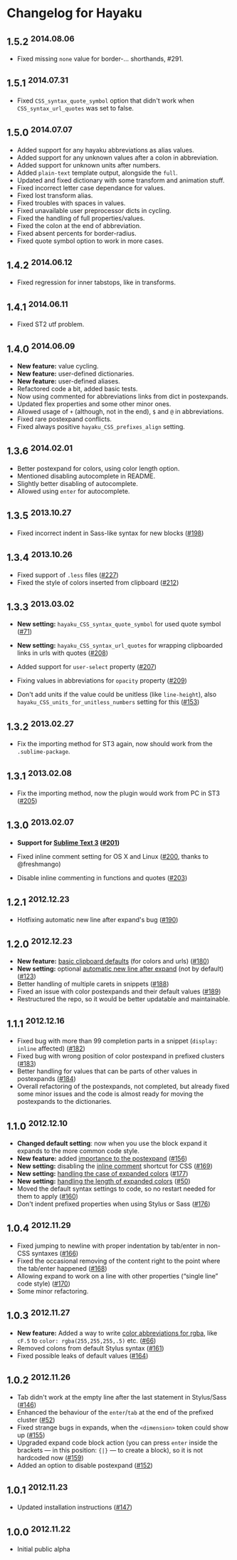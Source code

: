 # Changelog for Hayaku

## 1.5.2 <sup>2014.08.06</sup>

- Fixed missing `none` value for border-… shorthands, #291.

## 1.5.1 <sup>2014.07.31</sup>

- Fixed `CSS_syntax_quote_symbol` option that didn't work when `CSS_syntax_url_quotes` was set to false.

## 1.5.0 <sup>2014.07.07</sup>

- Added support for any hayaku abbreviations as alias values.
- Added support for any unknown values after a colon in abbreviation.
- Added support for unknown units after numbers.
- Added `plain-text` template output, alongside the `full`.
- Updated and fixed dictionary with some transform and animation stuff.
- Fixed incorrect letter case dependance for values.
- Fixed lost transform alias.
- Fixed troubles with spaces in values.
- Fixed unavailable user preprocessor dicts in cycling.
- Fixed the handling of full properties/values.
- Fixed the colon at the end of abbreviation.
- Fixed absent percents for border-radius.
- Fixed quote symbol option to work in more cases.

## 1.4.2 <sup>2014.06.12</sup>

- Fixed regression for inner tabstops, like in transforms.

## 1.4.1 <sup>2014.06.11</sup>

- Fixed ST2 utf problem.

## 1.4.0 <sup>2014.06.09</sup>

- **New feature:** value cycling.
- **New feature:** user-defined dictionaries.
- **New feature:** user-defined aliases.
- Refactored code a bit, added basic tests.
- Now using commented for abbreviations links from dict in postexpands.
- Updated flex properties and some other minor ones.
- Allowed usage of `+` (although, not in the end), `$` and `@` in abbreviations.
- Fixed rare postexpand conflicts.
- Fixed always positive `hayaku_CSS_prefixes_align` setting.

## 1.3.6 <sup>2014.02.01</sup>

- Better postexpand for colors, using color length option.
- Mentioned disabling autocomplete in README.
- Slightly better disabling of autocomplete.
- Allowed using `enter` for autocomplete.

## 1.3.5 <sup>2013.10.27</sup>

- Fixed incorrect indent in Sass-like syntax for new blocks ([#198][])

[#198]: https://github.com/hayaku/hayaku/issues/198

## 1.3.4 <sup>2013.10.26</sup>

- Fixed support of `.less` files ([#227][])
- Fixed the style of colors inserted from clipboard ([#212][])

[#227]: https://github.com/hayaku/hayaku/issues/227
[#212]: https://github.com/hayaku/hayaku/issues/212

## 1.3.3 <sup>2013.03.02</sup>

- **New setting:** `hayaku_CSS_syntax_quote_symbol` for used quote symbol ([#71][])

- **New setting:** `hayaku_CSS_syntax_url_quotes` for wrapping clipboarded links in urls with quotes ([#208][])

- Added support for `user-select` property ([#207][])

- Fixing values in abbreviations for `opacity` property ([#209][])

- Don't add units if the value could be unitless (like `line-height`), also `hayaku_CSS_units_for_unitless_numbers` setting for this ([#153][])

[#71]: https://github.com/hayaku/hayaku/issues/71
[#207]: https://github.com/hayaku/hayaku/issues/207
[#208]: https://github.com/hayaku/hayaku/issues/208
[#209]: https://github.com/hayaku/hayaku/issues/209
[#153]: https://github.com/hayaku/hayaku/issues/153

## 1.3.2 <sup>2013.02.27</sup>

- Fix the importing method for ST3 again, now should work from the `.sublime-package`.

## 1.3.1 <sup>2013.02.08</sup>

- Fix the importing method, now the plugin would work from PC in ST3 ([#205][])

[#205]: https://github.com/hayaku/hayaku/issues/205

## 1.3.0 <sup>2013.02.07</sup>

- **Support for [Sublime Text 3](http://www.sublimetext.com/3) ([#201][])**

- Fixed inline comment setting for OS X and Linux ([#200][], thanks to @freshmango)

- Disable inline commenting in functions and quotes ([#203][])

[#200]: https://github.com/hayaku/hayaku/issues/200
[#201]: https://github.com/hayaku/hayaku/issues/201
[#203]: https://github.com/hayaku/hayaku/issues/203

## 1.2.1 <sup>2012.12.23</sup>

- Hotfixing automatic new line after expand's bug ([#190][])

[#190]: https://github.com/hayaku/hayaku/issues/190

## 1.2.0 <sup>2012.12.23</sup>

- **New feature:** [basic clipboard defaults](https://github.com/hayaku/hayaku/#clipboard-defaults) (for colors and urls) ([#180][])
- **New setting:** optional [automatic new line after expand](https://github.com/hayaku/hayaku/#automatic-new-line-after-expand) (not by default) ([#123][])
- Better handling of multiple carets in snippets ([#188][])
- Fixed an issue with color postexpands and their default values ([#189][])
- Restructured the repo, so it would be better updatable and maintainable.

[#123]: https://github.com/hayaku/hayaku/issues/123
[#180]: https://github.com/hayaku/hayaku/issues/180
[#188]: https://github.com/hayaku/hayaku/issues/188
[#189]: https://github.com/hayaku/hayaku/issues/189

## 1.1.1 <sup>2012.12.16</sup>

- Fixed bug with more than 99 completion parts in a snippet (`display: inline` affected) ([#182][])
- Fixed bug with wrong position of color postexpand in prefixed clusters ([#183][])
- Better handling for values that can be parts of other values in postexpands ([#184][])
- Overall refactoring of the postexpands, not completed, but already fixed some minor issues and the code is almost ready for moving the postexpands to the dictionaries.

[#182]: https://github.com/hayaku/hayaku/issues/182
[#183]: https://github.com/hayaku/hayaku/issues/183
[#184]: https://github.com/hayaku/hayaku/issues/184

## 1.1.0 <sup>2012.12.10</sup>

- **Changed default setting**: now when you use the block expand it expands to the more common code style.
- **New feature:** added [importance to the postexpand](https://github.com/hayaku/hayaku/#postexpand-for-importance) ([#156][])
- **New setting:** disabling the [inline comment](https://github.com/hayaku/hayaku/#inline-comments) shortcut for CSS ([#169][])
- **New setting:** [handling the case of expanded colors](https://github.com/hayaku/hayaku/#colors-case) ([#177][])
- **New setting:** [handling the length of expanded colors](https://github.com/hayaku/hayaku/#shorthand-colors) ([#50][])
- Moved the default syntax settings to code, so no restart needed for them to apply ([#160][])
- Don't indent prefixed properties when using Stylus or Sass ([#176][])

[#169]: https://github.com/hayaku/hayaku/issues/169
[#156]: https://github.com/hayaku/hayaku/issues/156
[#160]: https://github.com/hayaku/hayaku/issues/160
[#176]: https://github.com/hayaku/hayaku/issues/176
[#177]: https://github.com/hayaku/hayaku/issues/177
[#50]:  https://github.com/hayaku/hayaku/issues/50

## 1.0.4 <sup>2012.11.29</sup>

- Fixed jumping to newline with proper indentation by tab/enter in  non-CSS syntaxes ([#166][])
- Fixed the occasional removing of the content right to the point where the tab/enter happened ([#168][])
- Allowing expand to work on a line with other properties (“single line” code style) ([#170][])
- Some minor refactoring.

[#166]: https://github.com/hayaku/hayaku/issues/166
[#168]: https://github.com/hayaku/hayaku/issues/168
[#170]: https://github.com/hayaku/hayaku/issues/170

## 1.0.3 <sup>2012.11.27</sup>

- **New feature:** Added a way to write [color abbreviations for rgba](https://github.com/hayaku/hayaku/#rgba-values), like `cF.5` to `color: rgba(255,255,255,.5)` etc. ([#66][])
- Removed colons from default Stylus syntax ([#161][])
- Fixed possible leaks of default values ([#164][])

[#66]:  https://github.com/hayaku/hayaku/issues/66
[#161]: https://github.com/hayaku/hayaku/issues/161
[#164]: https://github.com/hayaku/hayaku/issues/164

## 1.0.2 <sup>2012.11.26</sup>

- Tab didn't work at the empty line after the last statement in Stylus/Sass ([#146][])
- Enhanced the behaviour of the `enter`/`tab` at the end of the prefixed cluster ([#52][])
- Fixed strange bugs in expands, when the `<dimension>` token could show up ([#155][])
- Upgraded expand code block action (you can press `enter` inside the brackets — in this position: `{|}` — to create a block), so it is not hardcoded now ([#159][])
- Added an option to disable postexpand ([#152][])

[#146]: https://github.com/hayaku/hayaku/issues/146
[#52]:  https://github.com/hayaku/hayaku/issues/52
[#155]: https://github.com/hayaku/hayaku/issues/155
[#159]: https://github.com/hayaku/hayaku/issues/159
[#152]: https://github.com/hayaku/hayaku/issues/152

## 1.0.1 <sup>2012.11.23</sup>

- Updated installation instructions ([#147][])

[#147]: https://github.com/hayaku/hayaku/issues/147

## 1.0.0 <sup>2012.11.22</sup>

- Initial public alpha
